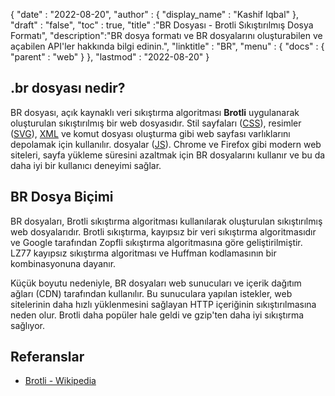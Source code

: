 {
  "date" : "2022-08-20",
  "author" : {
    "display_name" : "Kashif Iqbal"
},
  "draft" : "false",
  "toc" : true,
  "title" :"BR Dosyası - Brotli Sıkıştırılmış Dosya Formatı",
  "description":"BR dosya formatı ve BR dosyalarını oluşturabilen ve açabilen API'ler hakkında bilgi edinin.",
  "linktitle" : "BR",
  "menu" : {
    "docs" : {
      "parent" : "web"
}
},
  "lastmod" : "2022-08-20"
}

## .br dosyası nedir?

BR dosyası, açık kaynaklı veri sıkıştırma algoritması **Brotli** uygulanarak oluşturulan sıkıştırılmış bir web dosyasıdır. Stil sayfaları ([CSS](/tr/web/css/)), resimler ([SVG](/tr/page-description-language/svg/)), [XML](/tr/web/xml/) ve komut dosyası oluşturma gibi web sayfası varlıklarını depolamak için kullanılır. dosyalar ([JS](/tr/web/js/)). Chrome ve Firefox gibi modern web siteleri, sayfa yükleme süresini azaltmak için BR dosyalarını kullanır ve bu da daha iyi bir kullanıcı deneyimi sağlar.

## BR Dosya Biçimi

BR dosyaları, Brotli sıkıştırma algoritması kullanılarak oluşturulan sıkıştırılmış web dosyalarıdır. Brotli sıkıştırma, kayıpsız bir veri sıkıştırma algoritmasıdır ve Google tarafından Zopfli sıkıştırma algoritmasına göre geliştirilmiştir. LZ77 kayıpsız sıkıştırma algoritması ve Huffman kodlamasının bir kombinasyonuna dayanır.

Küçük boyutu nedeniyle, BR dosyaları web sunucuları ve içerik dağıtım ağları (CDN) tarafından kullanılır. Bu sunuculara yapılan istekler, web sitelerinin daha hızlı yüklenmesini sağlayan HTTP içeriğinin sıkıştırılmasına neden olur. Brotli daha popüler hale geldi ve gzip'ten daha iyi sıkıştırma sağlıyor.

## Referanslar

* [Brotli - Wikipedia](https://en.wikipedia.org/wiki/Brotli)

